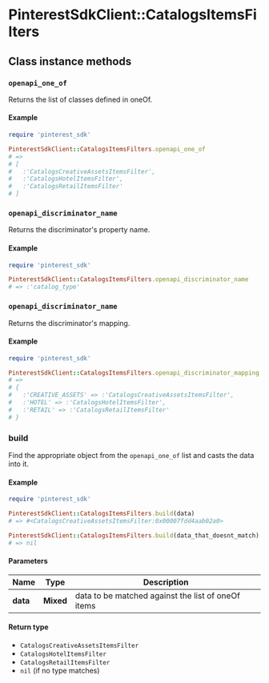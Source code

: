 # PinterestSdkClient::CatalogsItemsFilters

## Class instance methods

### `openapi_one_of`

Returns the list of classes defined in oneOf.

#### Example

```ruby
require 'pinterest_sdk'

PinterestSdkClient::CatalogsItemsFilters.openapi_one_of
# =>
# [
#   :'CatalogsCreativeAssetsItemsFilter',
#   :'CatalogsHotelItemsFilter',
#   :'CatalogsRetailItemsFilter'
# ]
```

### `openapi_discriminator_name`

Returns the discriminator's property name.

#### Example

```ruby
require 'pinterest_sdk'

PinterestSdkClient::CatalogsItemsFilters.openapi_discriminator_name
# => :'catalog_type'
```

### `openapi_discriminator_name`

Returns the discriminator's mapping.

#### Example

```ruby
require 'pinterest_sdk'

PinterestSdkClient::CatalogsItemsFilters.openapi_discriminator_mapping
# =>
# {
#   :'CREATIVE_ASSETS' => :'CatalogsCreativeAssetsItemsFilter',
#   :'HOTEL' => :'CatalogsHotelItemsFilter',
#   :'RETAIL' => :'CatalogsRetailItemsFilter'
# }
```

### build

Find the appropriate object from the `openapi_one_of` list and casts the data into it.

#### Example

```ruby
require 'pinterest_sdk'

PinterestSdkClient::CatalogsItemsFilters.build(data)
# => #<CatalogsCreativeAssetsItemsFilter:0x00007fdd4aab02a0>

PinterestSdkClient::CatalogsItemsFilters.build(data_that_doesnt_match)
# => nil
```

#### Parameters

| Name | Type | Description |
| ---- | ---- | ----------- |
| **data** | **Mixed** | data to be matched against the list of oneOf items |

#### Return type

- `CatalogsCreativeAssetsItemsFilter`
- `CatalogsHotelItemsFilter`
- `CatalogsRetailItemsFilter`
- `nil` (if no type matches)

